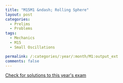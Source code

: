```yaml
---
title: "M15M1 &ndash; Rolling Sphere"
layout: post
categories:
  - Prelims
  - Problems
tags:
  - Mechanics
  - M15
  - Small Oscillations

permalink: /:categories/:year/:month/M1:output_ext
comments: false
---
```

<object data="2015M1M.pdf" type="application/pdf" width="100%" height="500"></object>
<div class="message"><a href='https://princetonprelim.com/prelim/33/'>Check for solutions to this year's exam</a></div>